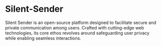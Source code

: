 # Silent-Sender
Silent Sender is an open-source platform designed to facilitate secure and private communication among users. Crafted with cutting-edge web technologies, its core ethos revolves around safeguarding user privacy while enabling seamless interactions.
